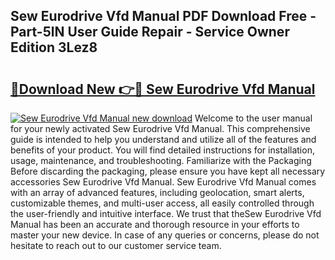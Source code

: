## Sew Eurodrive Vfd Manual PDF Download Free - Part-5lN User Guide Repair - Service Owner Edition 3Lez8

# <h2><a href="http://bc9833.oget.top/?id=Sew+Eurodrive+Vfd+Manual">🔗Download New 👉🔴 Sew Eurodrive Vfd Manual</a></h2>

[![Sew Eurodrive Vfd Manual new download](https://i.imgur.com/5g1atiW.png)](http://bc9833.oget.top/?id=Sew+Eurodrive+Vfd+Manual)
Welcome to the user manual for your newly activated Sew Eurodrive Vfd Manual. This comprehensive guide is intended to help you understand and utilize all of the features and benefits of your product. You will find detailed instructions for installation, usage, maintenance, and troubleshooting. Familiarize with the Packaging Before discarding the packaging, please ensure you have kept all necessary accessories Sew Eurodrive Vfd Manual. Sew Eurodrive Vfd Manual comes with an array of advanced features, including geolocation, smart alerts, customizable themes, and multi-user access, all easily controlled through the user-friendly and intuitive interface. We trust that theSew Eurodrive Vfd Manual has been an accurate and thorough resource in your efforts to master your new device. In case of any queries or concerns, please do not hesitate to reach out to our customer service team.

